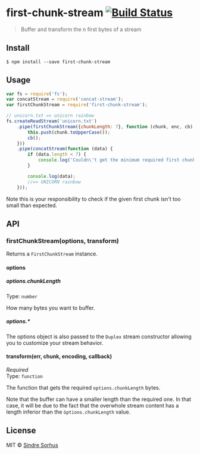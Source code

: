 # first-chunk-stream [![Build Status](https://travis-ci.org/sindresorhus/first-chunk-stream.svg?branch=master)](https://travis-ci.org/sindresorhus/first-chunk-stream)

> Buffer and transform the n first bytes of a stream


## Install

```
$ npm install --save first-chunk-stream
```


## Usage

```js
var fs = require('fs');
var concatStream = require('concat-stream');
var firstChunkStream = require('first-chunk-stream');

// unicorn.txt => unicorn rainbow
fs.createReadStream('unicorn.txt')
	.pipe(firstChunkStream({chunkLength: 7}, function (chunk, enc, cb) {
		this.push(chunk.toUpperCase());
		cb();
	}))
	.pipe(concatStream(function (data) {
		if (data.length < 7) {
			console.log('Couldn\'t get the minimum required first chunk length.');
		}

		console.log(data);
		//=> UNICORN rainbow
	}));
```

Note this is your responsibility to check if the given first chunk isn't too small than expected.

## API

### firstChunkStream(options, transform)

Returns a `FirstChunkStream` instance.

#### options

##### options.chunkLength

Type: `number`

How many bytes you want to buffer.

##### options.*

The options object is also passed to the `Duplex` stream constructor allowing
 you to customize your stream behavior.

#### transform(err, chunk, encoding, callback)

*Required*  
Type: `function`

The function that gets the required `options.chunkLength` bytes.

Note that the buffer can have a smaller length than the required one. In that
 case, it will be due to the fact that the overwhole stream content has a length
 inferior than the `òptions.chunkLength` value.

## License

MIT © [Sindre Sorhus](http://sindresorhus.com)
